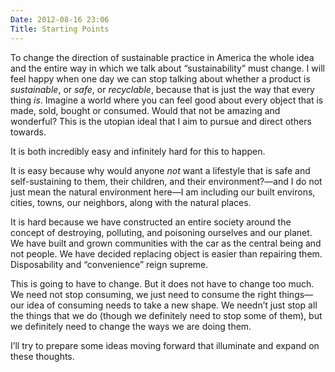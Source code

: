 ```yaml
---
Date: 2012-08-16 23:06
Title: Starting Points
---
```


To change the direction of sustainable practice in America the whole idea and the entire way in which we talk about “sustainability” must change. I will feel happy when one day we can stop talking about whether a product is _sustainable_, or _safe_, or _recyclable_, because that is just the way that every thing _is_. Imagine a world where you can feel good about every object that is made, sold, bought or consumed. Would that not be amazing and wonderful? This is the utopian ideal that I aim to pursue and direct others towards.

It is both incredibly easy and infinitely hard for this to happen. 

It is easy because why would anyone _not_ want a lifestyle that is safe and self-sustaining to them, their children, and their environment?—and I do not just mean the natural environment here—I am including our built environs, cities, towns, our neighbors, along with the natural places. 

It is hard because we have constructed an entire society around the concept of destroying, polluting, and poisoning ourselves and our planet. We have built and grown communities with the car as the central being and not people. We have decided replacing object is easier than repairing them. Disposability and “convenience” reign supreme.

This is going to have to change. But it does not have to change too much. We need not stop consuming, we just need to consume the right things—our idea of consuming needs to take a new shape. We needn’t just stop all the things that we do (though we definitely need to stop some of them), but we definitely need to change the ways we are doing them.

I’ll try to prepare some ideas moving forward that illuminate and expand on these thoughts.